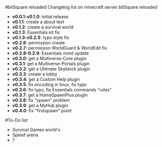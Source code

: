 #bitSquare reloaded
Changelog list on minecraft server bitSquare reloaded

* **v0.0.1-v0.1.0**: initial release
* **v0.1.1**: create a about text
* **v0.1.2**: create a survival world
* **v0.1.3**: Essentials kit fix
* **v0.1.3-v0.2.5**: typo style fix
* **v0.2.6**: permission create
* **v0.2.7**: permission WorldGuard & WorldEdit fix
* **v0.2.8-0.2.9**: Essentials motd update
* **v0.3.0**: get a Multiverse-Core plugin
* **v0.3.1**: get a Multiverse-Portals plugin
* **v0.3.2**: get a Ultimate Skyblock plugin
* **v0.3.3**: create a lobby
* **v0.3.4**: get a Custom Help plugin
* **v0.3.5**: fix encoding in linux, fix typo
* **v0.3.6**: fix typo, fix Essentials commands "rules"
* **v0.3.7**: get a HomeSpawnPlus plugin
* **v0.3.8**: fix "spawn" problem
* **v0.3.9**: get a MyHub plugin
* **v0.4.0**: fix "firstspawn" point

#To-Do list
* Survival Games world's
* Spleef arena
* ?
